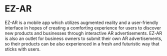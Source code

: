 # EZ-AR

EZ-AR is a mobile app which utilizes augmented reality and a user-friendly interface in hopes of creating a comforting experience for users to discover new products and businesses through interactive AR advertisements. EZ-AR is also an outlet for business owners to submit their own AR advertisements, so their products can be also experienced in a fresh and futuristic way that sticks with users. 
